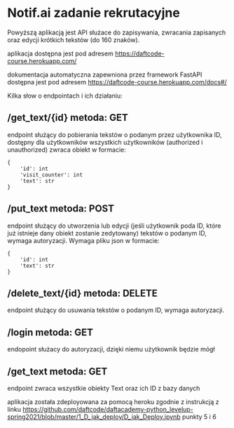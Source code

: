 # Notif.ai zadanie rekrutacyjne

Powyższą aplikacją jest API służace do zapisywania, zwracania
zapisanych oraz edycji krótkich tekstów (do 160 znaków). 
 

aplikacja dostępna jest pod adresem https://daftcode-course.herokuapp.com/

dokumentacja automatyczna zapewniona przez framework FastAPI dostępna jest pod adresem https://daftcode-course.herokuapp.com/docs#/

Kilka słow o endpointach i ich działaniu:
## /get_text/{id} metoda: GET
endpoint służący do pobierania tekstów o podanym przez użytkownika ID, dostępny dla użytkowników wszystkich użytkowników (authorized i unauthorized)
zwraca obiekt w formacie:
```
{
    'id': int
    'visit_counter': int
    'text': str
}
```

## /put_text metoda: POST 
endpoint służący do utworzenia lub edycji (jeśli użytkownik poda ID, które już istnieje dany obiekt zostanie zedytowany) 
tekstów o podanym ID, wymaga autoryzacji. Wymaga pliku json w formacie:
```
{
    'id': int
    'text': str
}
```
## /delete_text/{id} metoda: DELETE
endpoint służący do usuwania tekstów o podanym ID, wymaga autoryzacji.

## /login metoda: GET
endopoint służacy do autoryzacji, dzięki niemu użytkownik będzie mógł 

## /get_text metoda: GET
endpoint zwraca wszystkie obiekty Text oraz ich ID z bazy danych

aplikacja została zdeployowana za pomocą heroku zgodnie z instrukcją z linku https://github.com/daftcode/daftacademy-python_levelup-spring2021/blob/master/1_D_jak_deploy/D_jak_Deploy.ipynb punkty 5 i 6

